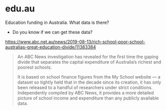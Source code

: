# edu.au

Education funding in Australia. What data is there? 


* Do you know if we can get these data? 

https://www.abc.net.au/news/2019-08-13/rich-school-poor-school-australias-great-education-divide/11383384

>An ABC News investigation has revealed for the first time the gaping divide that separates the capital expenditure of Australia’s richest and poorest schools.
>
>It is based on school finance figures from the My School website — a dataset so tightly held that in the decade since its creation, it has only been released to a handful of researchers under strict conditions. Independently compiled by ABC News, it provides a more detailed picture of school income and expenditure than any publicly available data.
